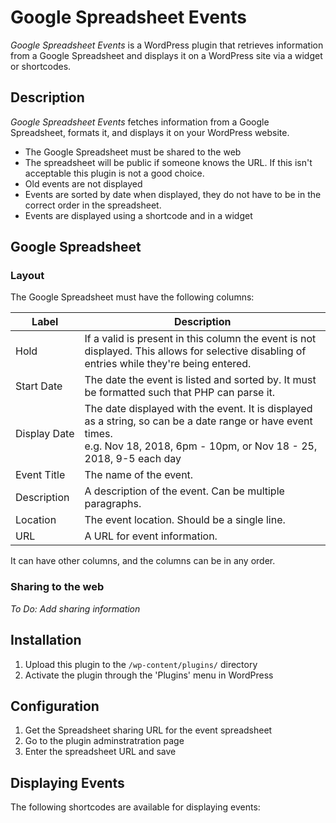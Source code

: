 # Google Spreadsheet Events

*Google Spreadsheet Events* is a WordPress plugin that retrieves information from a Google Spreadsheet and displays it on a WordPress site via a widget or shortcodes.

## Description

*Google Spreadsheet Events* fetches information from a Google Spreadsheet, formats it, and displays it on your WordPress website.

* The Google Spreadsheet must be shared to the web
* The spreadsheet will be public if someone knows the URL. If this isn't acceptable this plugin is not a good choice.
* Old events are not displayed
* Events are sorted by date when displayed, they do not have to be in the correct order in the spreadsheet.
* Events are displayed using a shortcode and in a widget 

## Google Spreadsheet

### Layout

The Google Spreadsheet must have the following columns:  

Label | Description
------|------------
Hold | If a valid is present in this column the event is not displayed. This allows for selective disabling of entries while they're being entered.
Start&nbsp;Date | The date the event is listed and sorted by. It must be formatted such that PHP can parse it.
Display&nbsp;Date | The date displayed with the event. It is displayed as a string, so can be a date range or have event times.<br>e.g. Nov 18, 2018, 6pm - 10pm, or Nov 18 - 25, 2018, 9-5 each day 
Event Title | The name of the event.
Description | A description of the event. Can be multiple paragraphs.
Location | The event location. Should be a single line.
URL | A URL for event information.

It can have other columns, and the columns can be in any order.

### Sharing to the web

*To Do: Add sharing information*



## Installation

1. Upload this plugin to the `/wp-content/plugins/` directory
1. Activate the plugin through the 'Plugins' menu in WordPress



## Configuration

1. Get the Spreadsheet sharing URL for the event spreadsheet
1. Go to the plugin adminstratration page
1. Enter the spreadsheet URL and save

## Displaying Events

The following shortcodes are available for displaying events:
